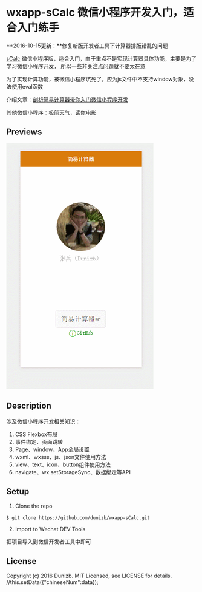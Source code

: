 # wxapp-sCalc 微信小程序开发入门，适合入门练手

**2016-10-15更新：**修复新版开发者工具下计算器排版错乱的问题

[sCalc](https://github.com/dunizb/sCalc) 微信小程序版，适合入门，由于重点不是实现计算器具体功能，主要是为了学习微信小程序开发，
所以一些非关注点问题就不要太在意

为了实现计算功能，被微信小程序坑死了，应为js文件中不支持window对象，没法使用eval函数

介绍文章：[剖析简易计算器带你入门微信小程序开发](http://www.imooc.com/article/13393)

其他微信小程序：[极简天气](https://github.com/dunizb/wxapp-weathermin)，[读你电影](https://github.com/dunizb/wxapp-movie)

## Previews
![Previews](GIF.gif)

## Description
涉及微信小程序开发相关知识：

1. CSS Flexbox布局
2. 事件绑定、页面跳转
3. Page、window、App全局设置
4. wxml、wxsss、js、json文件使用方法
5. view、text、icon、button组件使用方法
6. navigate、wx.setStorageSync、数据绑定等API

## Setup

1. Clone the repo
```
$ git clone https://github.com/dunizb/wxapp-sCalc.git
```
2. Import to Wechat DEV Tools

把项目导入到微信开发者工具中即可

## License

Copyright (c) 2016 Dunizb. MIT Licensed, see LICENSE for details.
//this.setData({"chineseNum":data});